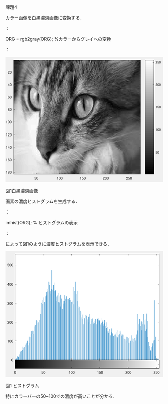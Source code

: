 課題4


カラー画像を白黒濃淡画像に変換する．

：

ORG = rgb2gray(ORG); %カラーからグレイへの変換

：

![原画像](https://github.com/matsuorui/image_processing_17ec094/blob/master/image/image/k2-1.png)

図1白黒濃淡画像


画素の濃度ヒストグラムを生成する．

：

imhist(ORG); % ヒストグラムの表示

：

によって図1のように濃度ヒストグラムを表示できる．

![画像](https://github.com/matsuorui/image_processing_17ec094/blob/master/image/image/k4.png)

図1 ヒストグラム

特にカラーバーの50~100での濃度が高いことが分かる．
